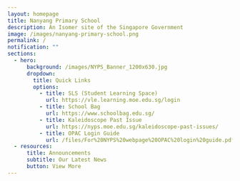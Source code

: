 ```yaml
---
layout: homepage
title: Nanyang Primary School
description: An Isomer site of the Singapore Government
image: /images/nanyang-primary-school.png
permalink: /
notification: ""
sections:
  - hero:
      background: /images/NYPS_Banner_1200x630.jpg
      dropdown:
        title: Quick Links
        options:
          - title: SLS (Student Learning Space)
            url: https://vle.learning.moe.edu.sg/login
          - title: School Bag
            url: https://www.schoolbag.edu.sg/
          - title: Kaleidoscope Past Issue
            url: https://nyps.moe.edu.sg/kaleidoscope-past-issues/
          - title: OPAC Login Guide
            url: /files/For%20NYPS%20webpage%20OPAC%20login%20guide.pdf
  - resources:
      title: Announcements
      subtitle: Our Latest News
      button: View More
---
```

